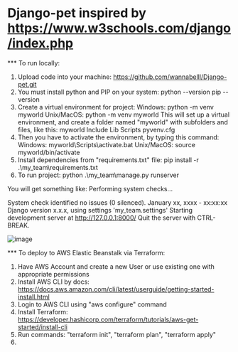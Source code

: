 # Django-pet inspired by https://www.w3schools.com/django/index.php
*** To run locally:
1) Upload code into your machine:
   https://github.com/wannabelll/Django-pet.git
2) You must install python and PIP on your system:
   python --version
   pip --version
3) Create a virtual environment for project:
   Windows:
   python -m venv myworld
   Unix/MacOS:
     python -m venv myworld
This will set up a virtual environment, and create a folder named "myworld" with subfolders and files, like this:
myworld
  Include
  Lib
  Scripts
  pyvenv.cfg
4) Then you have to activate the environment, by typing this command:
  Windows:
    myworld\Scripts\activate.bat 
  Unix/MacOS:
    source myworld/bin/activate
5) Install dependencies from "requirements.txt" file:
    pip install -r .\my_team\requirements.txt 
6) To run project:
   python .\my_team\manage.py runserver

You will get something like:
  Performing system checks...

System check identified no issues (0 silenced).
January xx, xxxx - xx:xx:xx
Django version x.x.x, using settings 'my_team.settings'
Starting development server at http://127.0.0.1:8000/
Quit the server with CTRL-BREAK.

![image](https://github.com/user-attachments/assets/3af4165b-d7ca-441c-a613-1889cc766578)



*** To deploy to AWS Elastic Beanstalk via Terraform:
1) Have AWS Account and create a new User or use existing one with appropriate permissions
2) Install AWS CLI by docs: https://docs.aws.amazon.com/cli/latest/userguide/getting-started-install.html
3) Login to AWS CLI using "aws configure" command
4) Install Terraform: https://developer.hashicorp.com/terraform/tutorials/aws-get-started/install-cli
5) Run commands: "terraform init", "terraform plan", "terraform apply"
6) 



